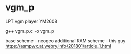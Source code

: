 # vgm_p

LPT vgm player YM2608

g++ vgm_p.c -o vgm_p


base scheme - neogeo
additional RAM scheme - this guy https://asmpwx.at.webry.info/201801/article_1.html
